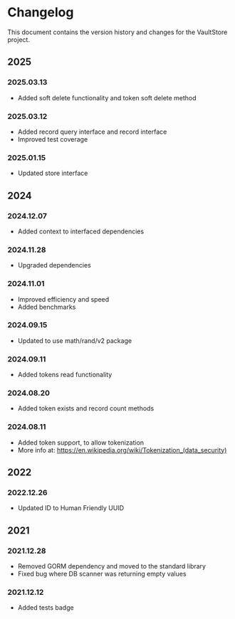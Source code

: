 # Changelog

This document contains the version history and changes for the VaultStore project.

## 2025

### 2025.03.13
- Added soft delete functionality and token soft delete method

### 2025.03.12
- Added record query interface and record interface
- Improved test coverage

### 2025.01.15
- Updated store interface

## 2024

### 2024.12.07
- Added context to interfaced dependencies

### 2024.11.28
- Upgraded dependencies

### 2024.11.01
- Improved efficiency and speed
- Added benchmarks

### 2024.09.15
- Updated to use math/rand/v2 package

### 2024.09.11
- Added tokens read functionality

### 2024.08.20
- Added token exists and record count methods

### 2024.08.11
- Added token support, to allow tokenization
- More info at: https://en.wikipedia.org/wiki/Tokenization_(data_security)

## 2022

### 2022.12.26
- Updated ID to Human Friendly UUID

## 2021

### 2021.12.28
- Removed GORM dependency and moved to the standard library
- Fixed bug where DB scanner was returning empty values

### 2021.12.12
- Added tests badge
